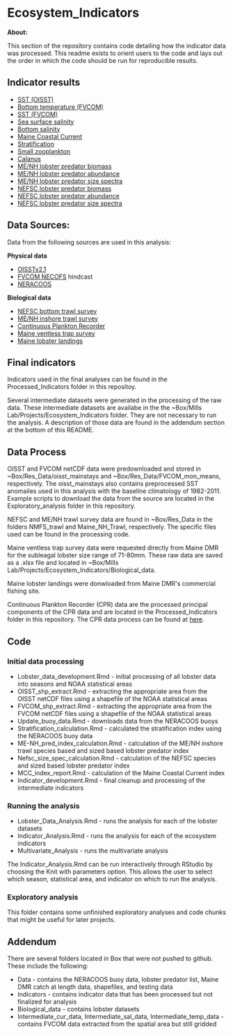# Ecosystem_Indicators

**About:**

This section of the repository contains code detailing how the indicator data was processed. This readme exists to orient users to the code and lays out the order in which the code should be run for reproducible results. 

## Indicator results

* [SST (OISST)](https://dzaugis.github.io/Ecosystem_Indicators/blob/main/Code/oisst_Analysis.html)
* [Bottom temperature (FVCOM)](https://dzaugis.github.io/Ecosystem_Indicators/blob/main/Code/fvcom_bt_Analysis.html)
* [SST (FVCOM)](https://dzaugis.github.io/Ecosystem_Indicators/blob/main/Code/fvcom_sst_Analysis.html)
* [Sea surface salinity](https://dzaugis.github.io/Ecosystem_Indicators/blob/main/Code/fvcom_sss_Analysis.html)
* [Bottom salinity](https://dzaugis.github.io/Ecosystem_Indicators/blob/main/Code/fvcom_bs_Analysis.html)
* [Maine Coastal Current](https://dzaugis.github.io/Ecosystem_Indicators/blob/main/Code/mcc_Analysis.html)
* [Stratification](https://dzaugis.github.io/Ecosystem_Indicators/blob/main/Code/Stratification_Analysis.html)
* [Small zooplankton](https://dzaugis.github.io/Ecosystem_Indicators/blob/main/Code/cpr_FirstMode_Analysis.html)
* [Calanus](https://dzaugis.github.io/Ecosystem_Indicators/blob/main/Code/cpr_SecondMode_Analysis.html)
* [ME/NH lobster predator biomass](https://dzaugis.github.io/Ecosystem_Indicators/blob/main/Code/menh_biomass_Analysis.html)
* [ME/NH lobster predator abundance](https://dzaugis.github.io/Ecosystem_Indicators/blob/main/Code/menh_abundance_Analysis.html)
* [ME/NH lobster predator size spectra](https://dzaugis.github.io/Ecosystem_Indicators/blob/main/Code/menh_size_spectra_slope_Analysis.html)
* [NEFSC lobster predator biomass](https://dzaugis.github.io/Ecosystem_Indicators/blob/main/Code/nefsc_biomass_Analysis.html)
* [NEFSC lobster predator abundance](https://dzaugis.github.io/Ecosystem_Indicators/blob/main/Code/nefsc_abundance_Analysis.html)
* [NEFSC lobster predator size spectra](https://dzaugis.github.io/Ecosystem_Indicators/blob/main/Code/nefsc_size_spectra_slope_Analysis.html)

## Data Sources:

Data from the following sources are used in this analysis:

**Physical data**

* [OISSTv2.1](https://www.ncei.noaa.gov/products/optimum-interpolation-sst)
* [FVCOM NECOFS](http://fvcom.smast.umassd.edu/necofs/) hindcast
* [NERACOOS](http://www.neracoos.org/)

**Biological data**

* [NEFSC bottom trawl survey](https://www.fisheries.noaa.gov/about/northeast-ecosystems-surveys)
* [ME/NH inshore trawl survey](https://www.maine.gov/dmr/science-research/projects/trawlsurvey/index.html)
* [Continuous Plankton Recorder](https://www.cprsurvey.org/services/the-continuous-plankton-recorder/)
* [Maine ventless trap survey](https://www.maine.gov/dmr/science-research/species/lobster/research/ventlesstrap.html)
* [Maine lobster landings](https://www.maine.gov/dmr/commercial-fishing/landings/index.html)


## Final indicators

Indicators used in the final analyses can be found in the Processed_Indicators folder in this repositoy.

Several intermediate datasets were generated in the processing of the raw data. These intermediate datasets are availabe in the the ~Box/Mills Lab/Projects/Ecosystem_Indicators folder. They are not necessary to run the analysis. A description of those data are found in the addendum section at the bottom of this README.

## Data Process

OISST and FVCOM netCDF data were predownloaded and stored in ~Box/Res_Data/oisst_mainstays and ~Box/Res_Data/FVCOM_mon_means, respectively. The oisst_mainstays also contains preprocessed SST anomailes used in this analysis with the baseline climatology of 1982-2011. Example scripts to download the data from the source are located in the Exploratory_analysis folder in this repository. 

NEFSC and ME/NH trawl survey data are found in ~Box/Res_Data in the folders NMFS_trawl and Maine_NH_Trawl, respectively. The specific files used can be found in the processing code. 

Maine ventless trap survey data were requested directly from Maine DMR for the subleagal lobster size range of 71-80mm. These raw data are saved as a .xlsx file and located in ~Box/Mills Lab/Projects/Ecosystem_Indicators/Biological_data.

Maine lobster landings were donwloaded from Maine DMR's commercial fishing site.

Continuous Plankton Recorder (CPR) data are the processed principal components of the CPR data and are located in the Processed_Indicators folder in this repository. The CPR data process can be found at [here](https://github.com/gulfofmaine/CPR_Web_Explorer).

## Code

### Initial data processing

* Lobster_data_development.Rmd - initial processing of all lobster data into seasons and NOAA statistical areas
* OISST_shp_extract.Rmd - extracting the appropriate area from the OISST netCDF files using a shapefile of the NOAA statistical areas
* FVCOM_shp_extract.Rmd - extracting the appropriate area from the FVCOM netCDF files using a shapefile of the NOAA statistical areas
* Update_buoy_data.Rmd - downloads data from the NERACOOS buoys
* Stratification_calculation.Rmd - calculated the stratification index using the NERACOOS buoy data
* ME-NH_pred_index_calculation.Rmd - calculation of the ME/NH inshore trawl species based and sized based lobster predator index
* Nefsc_size_spec_calculation.Rmd - calculation of the NEFSC species and sized based lobster predator index
* MCC_index_report.Rmd - calculation of the Maine Coastal Current index
* Indicator_development.Rmd - final cleanup and processing of the intermediate indicators

### Running the analysis

* Lobster_Data_Analysis.Rmd - runs the analysis for each of the lobster datasets
* Indicator_Analysis.Rmd - runs the analysis for each of the ecosystem indicators
* Multivariate_Analysis - runs the multivariate analysis

The Indicator_Analysis.Rmd can be run interactively through RStudio by choosing the Knit with parameters option. This allows the user to select which season, statistical area, and indicator on which to run the analysis. 

### Exploratory analysis

This folder contains some unfinished exploratory analyses and code chunks that might be useful for later projects.

## Addendum

There are several folders located in Box that were not pushed to github. These include the following:

* Data - contains the NERACOOS buoy data, lobster predator list, Maine DMR catch at length data, shapefiles, and testing data
* Indicators - contains indicator data that has been processed but not finalized for analysis
* Biological_data - contains lobster datasets
* Intermediate_cur_data, Intermediate_sal_data, Intermediate_temp_data - contains FVCOM data extracted from the spatial area but still gridded
